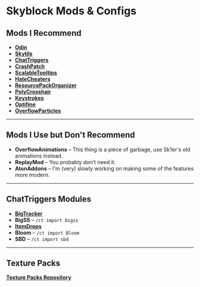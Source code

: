 # Skyblock Mods & Configs

## Mods I Recommend
- **[Odin](https://github.com/odtheking/Odin/releases)**  
- **[Skytils](https://github.com/Skytils/SkytilsMod/releases)**  
- **[ChatTriggers](https://chattriggers.com/)**  
- **[CrashPatch](https://github.com/Polyfrost/CrashPatch/releases)**  
- **[ScalableTooltips](https://github.com/SubAt0m1c/ScalableTooltips/releases)**  
- **[HateCheaters](https://github.com/SubAt0m1c/HateCheaters/releases)**  
- **[ResourcePackOrganizer](https://modrinth.com/mod/resource-pack-organizer/versions)**  
- **[PolyCrosshair](https://modrinth.com/mod/crosshair/versions)**  
- **[Keystrokes](https://sk1er.club/mods/keystrokesmod)**  
- **[Optifine](https://optifine.net/downloads)**  
- **[OverflowParticles](https://modrinth.com/mod/overflowparticles/versions)**  

---

## Mods I Use but Don't Recommend
- **OverflowAnimations** – This thing is a piece of garbage, use Sk1er's old animations instead.
- **ReplayMod** – You probably don't need it.
- **AtonAddons** – I'm (very) slowly working on making some of the features more modern.

---

## ChatTriggers Modules
- **[BigTracker](https://github.com/eatpIastic/bigtracker)**  
- **BigSS** – `/ct import bigss`  
- **[ItemDrops](https://github.com/eatpIastic/itemdrops)**  
- **Bloom** – `/ct import Bloom`  
- **SBD** – `/ct import sbd`  

---

## Texture Packs
 **[Texture Packs Repository](https://github.com/eatpIastic/texturepacks)**
